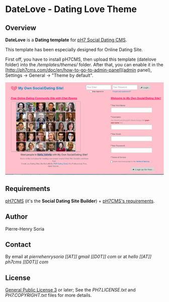 # DateLove - Dating Love Theme


## Overview

**DateLove** is a **Dating template** for [pH7 Social Dating CMS](http://ph7cms.com/pro/). 

This template has been especially designed for Online Dating Site. 

First off, you have to install pH7CMS, then upload this template (datelove folder) into the 
*/templates/themes/* folder. After that, you can enable it in the [http://ph7cms.com/doc/en/how-to-go-to-admin-panel](admin panel), Settings -> General -> "Theme by default".


![Example of the theme](datelove/img/preview.png)


## Requirements

[pH7CMS](http://ph7cms.com) (it's the **Social Dating Site Builder**) + [pH7CMS's requirements](http://ph7cms.com/doc/en/requirements).


## Author

Pierre-Henry Soria


## Contact

By email at *pierrehenrysoria [[AT]] gmail [[D0T]] com* or at *hello [[AT]] ph7cms [[D0T]] com*


## License

[General Public License 3](http://www.gnu.org/licenses/gpl.html) or later; See the *PH7.LICENSE.txt* and *PH7.COPYRIGHT.txt* files for more details.
